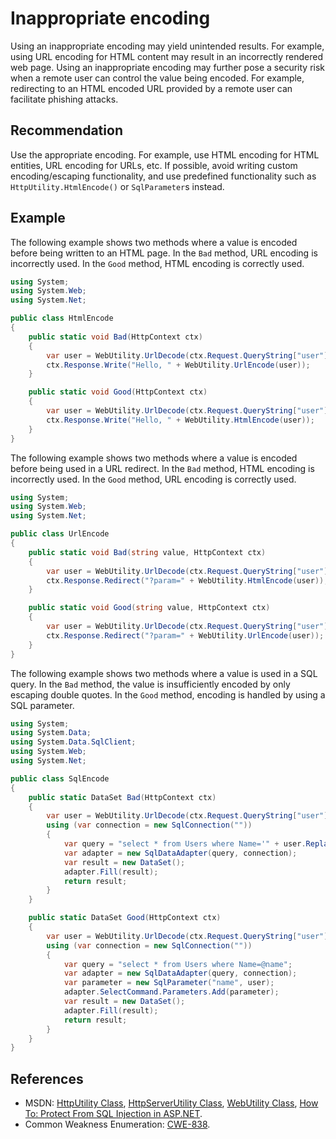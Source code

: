 # Inappropriate encoding
Using an inappropriate encoding may yield unintended results. For example, using URL encoding for HTML content may result in an incorrectly rendered web page. Using an inappropriate encoding may further pose a security risk when a remote user can control the value being encoded. For example, redirecting to an HTML encoded URL provided by a remote user can facilitate phishing attacks.


## Recommendation
Use the appropriate encoding. For example, use HTML encoding for HTML entities, URL encoding for URLs, etc. If possible, avoid writing custom encoding/escaping functionality, and use predefined functionality such as `HttpUtility.HtmlEncode()` or `SqlParameter`s instead.


## Example
The following example shows two methods where a value is encoded before being written to an HTML page. In the `Bad` method, URL encoding is incorrectly used. In the `Good` method, HTML encoding is correctly used.


```csharp
using System;
using System.Web;
using System.Net;

public class HtmlEncode
{
    public static void Bad(HttpContext ctx)
    {
        var user = WebUtility.UrlDecode(ctx.Request.QueryString["user"]);
        ctx.Response.Write("Hello, " + WebUtility.UrlEncode(user));
    }

    public static void Good(HttpContext ctx)
    {
        var user = WebUtility.UrlDecode(ctx.Request.QueryString["user"]);
        ctx.Response.Write("Hello, " + WebUtility.HtmlEncode(user));
    }
}

```
The following example shows two methods where a value is encoded before being used in a URL redirect. In the `Bad` method, HTML encoding is incorrectly used. In the `Good` method, URL encoding is correctly used.


```csharp
using System;
using System.Web;
using System.Net;

public class UrlEncode
{
    public static void Bad(string value, HttpContext ctx)
    {
        var user = WebUtility.UrlDecode(ctx.Request.QueryString["user"]);
        ctx.Response.Redirect("?param=" + WebUtility.HtmlEncode(user));
    }

    public static void Good(string value, HttpContext ctx)
    {
        var user = WebUtility.UrlDecode(ctx.Request.QueryString["user"]);
        ctx.Response.Redirect("?param=" + WebUtility.UrlEncode(user));
    }
}

```
The following example shows two methods where a value is used in a SQL query. In the `Bad` method, the value is insufficiently encoded by only escaping double quotes. In the `Good` method, encoding is handled by using a SQL parameter.


```csharp
using System;
using System.Data;
using System.Data.SqlClient;
using System.Web;
using System.Net;

public class SqlEncode
{
    public static DataSet Bad(HttpContext ctx)
    {
        var user = WebUtility.UrlDecode(ctx.Request.QueryString["user"]);
        using (var connection = new SqlConnection(""))
        {
            var query = "select * from Users where Name='" + user.Replace("\"", "\"\"") + "'";
            var adapter = new SqlDataAdapter(query, connection);
            var result = new DataSet();
            adapter.Fill(result);
            return result;
        }
    }

    public static DataSet Good(HttpContext ctx)
    {
        var user = WebUtility.UrlDecode(ctx.Request.QueryString["user"]);
        using (var connection = new SqlConnection(""))
        {
            var query = "select * from Users where Name=@name";
            var adapter = new SqlDataAdapter(query, connection);
            var parameter = new SqlParameter("name", user);
            adapter.SelectCommand.Parameters.Add(parameter);
            var result = new DataSet();
            adapter.Fill(result);
            return result;
        }
    }
}

```

## References
* MSDN: [HttpUtility Class](https://msdn.microsoft.com/en-us/library/system.web.httputility(v=vs.110).aspx), [HttpServerUtility Class](https://msdn.microsoft.com/en-us/library/system.web.httpserverutility(v=vs.110).aspx), [WebUtility Class](https://msdn.microsoft.com/en-us/library/system.net.webutility(v=vs.110).aspx), [How To: Protect From SQL Injection in ASP.NET](https://msdn.microsoft.com/en-us/library/ff648339.aspx).
* Common Weakness Enumeration: [CWE-838](https://cwe.mitre.org/data/definitions/838.html).
